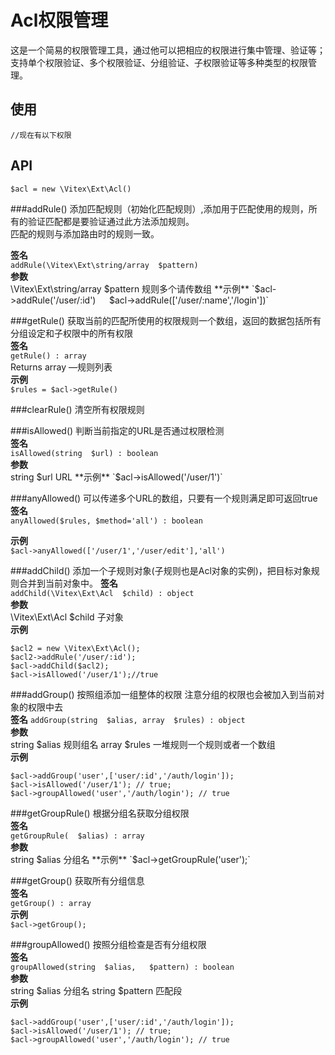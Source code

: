 # Acl权限管理

这是一个简易的权限管理工具，通过他可以把相应的权限进行集中管理、验证等；支持单个权限验证、多个权限验证、分组验证、子权限验证等多种类型的权限管理。

## 使用
	
	//现在有以下权限
	


## API

`$acl = new \Vitex\Ext\Acl()`  

###addRule()
添加匹配规则（初始化匹配规则）,添加用于匹配使用的规则，所有的验证匹配都是要验证通过此方法添加规则。  
匹配的规则与添加路由时的规则一致。   

**签名**  
`addRule(\Vitex\Ext\string/array  $pattern)`   
**参数**  
\Vitex\Ext\string/array 	$pattern  规则多个请传数组  
**示例**  
`$acl->addRule('/user/:id')`  
`$acl->addRule(['/user/:name','/login'])`  

###getRule()
获取当前的匹配所使用的权限规则一个数组，返回的数据包括所有分组设定和子权限中的所有权限  
**签名**  
`getRule() : array`  
Returns array —规则列表  
**示例**  
`$rules = $acl->getRule()`  

###clearRule()
清空所有权限规则

###isAllowed()
判断当前指定的URL是否通过权限检测  
**签名**  
`isAllowed(string  $url) : boolean`  
**参数**  
string 	$url 	URL  
**示例**  
`$acl->isAllowed('/user/1')`  

###anyAllowed()
可以传递多个URL的数组，只要有一个规则满足即可返回true  
**签名**  
`anyAllowed($rules, $method='all') : boolean`   

**示例**  
`$acl->anyAllowed(['/user/1','/user/edit'],'all')`  

###addChild()
添加一个子规则对象(子规则也是Acl对象的实例)，把目标对象规则合并到当前对象中。 
**签名**  
`addChild(\Vitex\Ext\Acl  $child) : object`  
**参数**  
\Vitex\Ext\Acl 	$child 	子对象   
**示例**  

	$acl2 = new \Vitex\Ext\Acl();   
	$acl2->addRule('/user/:id');  
	$acl->addChild($acl2);
	$acl->isAllowed('/user/1');//true 

###addGroup()
按照组添加一组整体的权限 注意分组的权限也会被加入到当前对象的权限中去  
**签名**
`addGroup(string  $alias, array  $rules) : object`  
**参数**  
string 	$alias 	规则组名
array 	$rules 	一堆规则一个规则或者一个数组  
**示例**  
	
	$acl->addGroup('user',['user/:id','/auth/login']);   
	$acl->isAllowed('/user/1'); // true;  
	$acl->groupAllowed('user','/auth/login'); // true  

###getGroupRule()
根据分组名获取分组权限  
**签名**  
`getGroupRule(  $alias) : array`  
**参数**  
string $alias 分组名  
**示例**  
`$acl->getGroupRule('user');`  

###getGroup()
获取所有分组信息  
**签名**  
`getGroup() : array`  
**示例**  
	`$acl->getGroup();`  

###groupAllowed() 
 按照分组检查是否有分组权限  
 **签名**  
`groupAllowed(string  $alias,   $pattern) : boolean`  
 **参数**  
string 	$alias 	分组名
string	$pattern 匹配段  
**示例**  

	$acl->addGroup('user',['user/:id','/auth/login']);   
	$acl->isAllowed('/user/1'); // true;  
	$acl->groupAllowed('user','/auth/login'); // true  
	